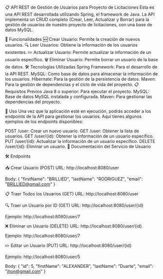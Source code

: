 📋 API REST de Gestión de Usuarios para Proyecto de Licitaciones
Esta es una API REST desarrollada utilizando Spring, el framework de Java. La API implementa un CRUD completo (Crear, Leer, Actualizar y Borrar) para la gestión de usuarios de nuestro proyecto de licitaciones, con una base de datos MySQL.

🌟 Funcionalidades
🆕 Crear Usuario: Permite la creación de nuevos usuarios.
🔍 Leer Usuarios: Obtiene la información de los usuarios existentes.
✏️ Actualizar Usuario: Permite actualizar la información de un usuario específico.
🗑️ Eliminar Usuario: Permite borrar un usuario de la base de datos.
🛠️ Tecnologías Utilizadas
Spring Framework: Para el desarrollo de la API REST.
MySQL: Como base de datos para almacenar la información de los usuarios.
Hibernate: Para la gestión de la persistencia de datos.
Maven: Para la gestión de dependencias y el ciclo de vida del proyecto.
📋 Requisitos Previos
Java 8 o superior: Para ejecutar el proyecto.
MySQL: Base de datos MySQL instalada y configurada.
Maven: Para gestionar las dependencias del proyecto.



📄 Uso
Una vez que la aplicación esté en ejecución, podrás acceder a los endpoints de la API para gestionar los usuarios. Aquí tienes algunos ejemplos de los endpoints disponibles:

POST /user: Crear un nuevo usuario.
GET /user: Obtener la lista de usuarios.
GET /user/{id}: Obtener la información de un usuario específico.
PUT /user/{id}: Actualizar la información de un usuario específico.
DELETE /user/{id}: Eliminar un usuario.
📝 Documentación del Servicio de Usuario










🛠 Endpoints


📥 Crear Usuario (POST)
URL: http://localhost:8080/user

Body:
{
    "firstName": "BRILLIED",
    "lastName": "RODRIGUEZ",
    "email": "BRILLIED@gmail.com"
}

📋 Traer Todos los Usuarios (GET)
URL: http://localhost:8080/user

🔍 Traer un Usuario por ID (GET)
URL: http://localhost:8080/user/{id}

Ejemplo: http://localhost:8080/user/7

❌ Eliminar un Usuario (DELETE)
URL: http://localhost:8080/user/{id}

Ejemplo: http://localhost:8080/user/7

✏️ Editar un Usuario (PUT)
URL: http://localhost:8080/user/{id}

Ejemplo: http://localhost:8080/user/5

Body:
{
    "id": 5,
    "firstName": "ALEXANDER",
    "lastName": "Duarte",
    "email": "jhon@gmail.com"
}

